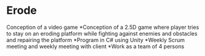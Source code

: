 # Erode
Conception of a video game
*Conception of a 2.5D game where player tries to stay 
 on an eroding platform while fighting against enemies 
 and obstacles and repairing the platform
*Program in C# using Unity
*Weekly Scrum meeting and weekly meeting with client
*Work as a team of 4 persons
